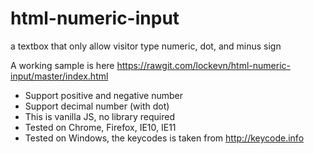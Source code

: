 # html-numeric-input
a textbox that only allow visitor type numeric, dot, and minus sign

A working sample is here https://rawgit.com/lockevn/html-numeric-input/master/index.html

 
 - Support positive and negative number
 - Support decimal number (with dot)
 - This is vanilla JS, no library required
 - Tested on Chrome, Firefox, IE10, IE11
 - Tested on Windows, the keycodes is taken from http://keycode.info
 
 